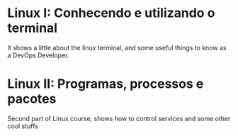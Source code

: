 # Linux I: Conhecendo e utilizando o terminal

It shows a little about the linux terminal, and some useful things to know as a DevOps Developer.

# Linux II: Programas, processos e pacotes

Second part of Linux course, shows how to control services and some other cool stuffs
